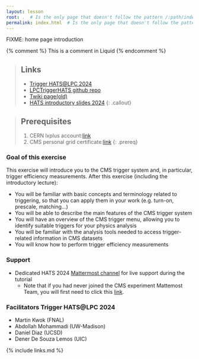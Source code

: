 ```yaml
---
layout: lesson
root: .  # Is the only page that doesn't follow the pattern /:path/index.html
permalink: index.html  # Is the only page that doesn't follow the pattern /:path/index.html
---
```

FIXME: home page introduction

<!-- this is an html comment -->

{% comment %} This is a comment in Liquid {% endcomment %}

> ## Links
> * [Trigger HATS@LPC 2024](https://indico.cern.ch/event/1443889/)
> * [LPCTriggerHATS github repo](https://github.com/FNALLPC/LPCTriggerHATS)
> * [Twiki page(old)](https://twiki.cern.ch/twiki/bin/viewauth/CMS/SWGuideCMSDataAnalysisSchoolLPC2023TriggerExercise)
> * [HATS introductory slides 2024](https://indico.cern.ch/event/1443871/attachments/2906926/5099492/General%20HATS@LPC%202024%20Introductory%20Remarks.pdf)
{: .callout}

> ## Prerequisites
> 1. CERN lxplus account:[link](https://uscms.org/uscms_at_work/physics/computing/getstarted/index.shtml#GetCERNAcct) 
> 2. CMS personal grid certificate:[link](https://uscms.org/uscms_at_work/physics/computing/getstarted/get_grid_cert.shtml) 
{: .prereq}

### Goal of this exercise

This exercise will introduce you to the CMS trigger system and, in particular, trigger efficiency measurements. After this exercise (including the introductory lecture):

 * You will be familiar with basic concepts and terminology related to triggering, so that you can apply them in your work (e.g. turn-on, prescale, matching...)
 * You will be able to describe the main features of the CMS trigger system
 * You will have an overview of the CMS trigger menu, allowing you to identify suitable triggers for your physics analysis
 * You will be familiar with the analysis tools needed to access trigger-related information in CMS datasets
 * You will know how to perform trigger efficiency measurements

### Support

 * Dedicated HATS 2024 [Mattermost channel](https://mattermost.web.cern.ch/cms-exp/channels/hatslpc-2024) for live support during the tutorial 
   * Note that if you had never joined the CMS experiment Mattemost Team, you will first need to click this [link](https://mattermost.web.cern.ch/signup_user_complete/?id=sccjd35i7f8wde4nogq46ooipa). 

### Facilitators Trigger HATS@LPC 2024

* Martin Kwok (FNAL)
* Abdollah Mohammadi (UW-Madison)
* Daniel Diaz (UCSD)
* Dener De Souza Lemos (UIC)

{% include links.md %}
